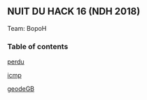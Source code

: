 ## NUIT DU HACK 16 (NDH 2018)
Team: BopoH

### Table of contents
[perdu](https://github.com/UCHH57/ctf/tree/master/NUIT-DU-HACK-16/perdu)

[icmp](https://github.com/UCHH57/ctf/tree/master/NUIT-DU-HACK-16/icmp)

[geodeGB](https://github.com/UCHH57/ctf/tree/master/NUIT-DU-HACK-16/geodeGB)

